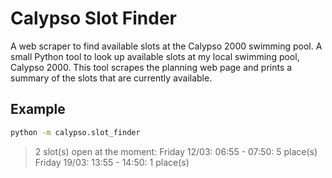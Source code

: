 # Calypso Slot Finder

A web scraper to find available slots at the Calypso 2000 swimming pool.
A small Python tool to look up available slots at my local swimming pool, Calypso 2000.
This tool scrapes the planning web page and prints a summary of the slots that are currently available.

## Example

```bash
python -m calypso.slot_finder
```

> 2 slot(s) open at the moment:
> Friday 12/03: 06:55 - 07:50: 5 place(s)
> Friday 19/03: 13:55 - 14:50: 1 place(s)
